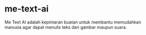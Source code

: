 # me-text-ai
Me Text AI adalah kepintaran buatan untuk membantu memudahkan manusia agar dapat menulis teks dari gambar maupun suara.
